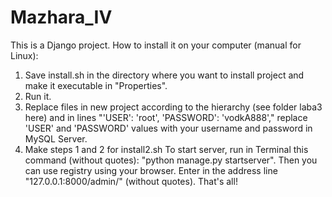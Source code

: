 # Mazhara_IV
 This is a Django project.
 How to install it on your computer (manual for Linux):
 1. Save install.sh in the directory where you want to install project and make it executable in "Properties".
 2. Run it.
 3. Replace files in new project according to the hierarchy (see folder laba3 here) and in lines 
"'USER': 'root',
'PASSWORD': 'vodkA888',"
replace 'USER' and 'PASSWORD' values with your username and password in MySQL Server.
 4. Make steps 1 and 2 for install2.sh
 To start server, run in Terminal this command (without quotes): "python manage.py startserver". Then you can use registry using your browser. Enter in the address line "127.0.0.1:8000/admin/" (without quotes). That's all!
